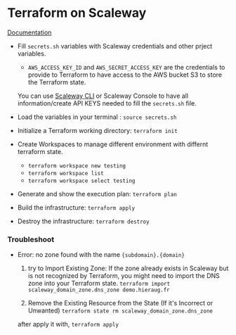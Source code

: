 # Terraform on Scaleway

[Documentation](https://registry.terraform.io/providers/scaleway/scaleway/latest/docs)

- Fill `secrets.sh` variables with Scaleway credentials and other prject variables.
  - `AWS_ACCESS_KEY_ID` and `AWS_SECRET_ACCESS_KEY` are the credentials to provide to Terraform to have access to the AWS bucket S3 to store the Terraform state.
  
  You can use [Scaleway CLI](https://github.com/scaleway/scaleway-cli) or Scaleway Console to have all information/create API KEYS needed to fill the `secrets.sh` file.

- Load the variables in your terminal : `source secrets.sh`
- Initialize a Terraform working directory: `terraform init`
- Create Workspaces to manage different environment with differnt terraform state.
  - `terraform workspace new testing`
  - `terraform workspace list`
  - `terraform workspace select testing`
- Generate and show the execution plan: `terraform plan`
- Build the infrastructure: `terraform apply`
- Destroy the infrastructure: `terraform destroy`

### Troubleshoot

- Error: no zone found with the name `{subdomain}.{domain}`
  1) try to Import Existing Zone: If the zone already exists in Scaleway but is not recognized by Terraform, you might need to import the DNS zone into your Terraform state.
   `terraform import scaleway_domain_zone.dns_zone demo.hieraug.fr`

  2) Remove the Existing Resource from the State (If it's Incorrect or Unwanted)
   `terraform state rm scaleway_domain_zone.dns_zone`

  after apply it with, `terraform apply`